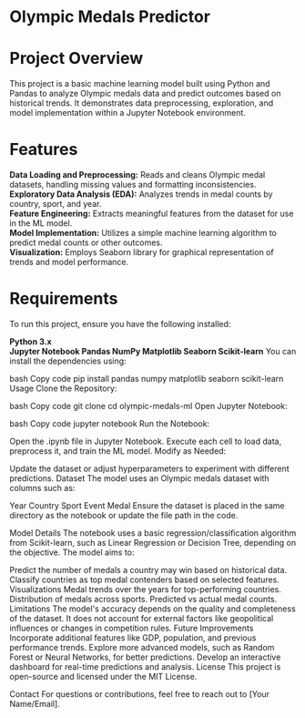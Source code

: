 # Olympic Medals Predictor
# Project Overview
This project is a basic machine learning model built using Python and Pandas to analyze Olympic medals data and predict outcomes based on historical trends. It demonstrates data preprocessing, exploration, and model implementation within a Jupyter Notebook environment.

# Features
**Data Loading and Preprocessing:** Reads and cleans Olympic medal datasets, handling missing values and formatting inconsistencies.<br>
**Exploratory Data Analysis (EDA):** Analyzes trends in medal counts by country, sport, and year.<br>
**Feature Engineering:** Extracts meaningful features from the dataset for use in the ML model.<br>
**Model Implementation:** Utilizes a simple machine learning algorithm to predict medal counts or other outcomes.<br>
**Visualization:** Employs Seaborn library for graphical representation of trends and model performance.<br>

# Requirements
To run this project, ensure you have the following installed:

**Python 3.x<br>
Jupyter Notebook
Pandas
NumPy
Matplotlib
Seaborn
Scikit-learn**
You can install the dependencies using:

bash
Copy code
pip install pandas numpy matplotlib seaborn scikit-learn
Usage
Clone the Repository:

bash
Copy code
git clone <repository-link>
cd olympic-medals-ml
Open Jupyter Notebook:

bash
Copy code
jupyter notebook
Run the Notebook:

Open the .ipynb file in Jupyter Notebook.
Execute each cell to load data, preprocess it, and train the ML model.
Modify as Needed:

Update the dataset or adjust hyperparameters to experiment with different predictions.
Dataset
The model uses an Olympic medals dataset with columns such as:

Year
Country
Sport
Event
Medal
Ensure the dataset is placed in the same directory as the notebook or update the file path in the code.

Model Details
The notebook uses a basic regression/classification algorithm from Scikit-learn, such as Linear Regression or Decision Tree, depending on the objective. The model aims to:

Predict the number of medals a country may win based on historical data.
Classify countries as top medal contenders based on selected features.
Visualizations
Medal trends over the years for top-performing countries.
Distribution of medals across sports.
Predicted vs actual medal counts.
Limitations
The model's accuracy depends on the quality and completeness of the dataset.
It does not account for external factors like geopolitical influences or changes in competition rules.
Future Improvements
Incorporate additional features like GDP, population, and previous performance trends.
Explore more advanced models, such as Random Forest or Neural Networks, for better predictions.
Develop an interactive dashboard for real-time predictions and analysis.
License
This project is open-source and licensed under the MIT License.

Contact
For questions or contributions, feel free to reach out to [Your Name/Email].
